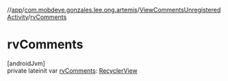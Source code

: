 //[app](../../../index.md)/[com.mobdeve.gonzales.lee.ong.artemis](../index.md)/[ViewCommentsUnregisteredActivity](index.md)/[rvComments](rv-comments.md)

# rvComments

[androidJvm]\
private lateinit var [rvComments](rv-comments.md): [RecyclerView](https://developer.android.com/reference/kotlin/androidx/recyclerview/widget/RecyclerView.html)
